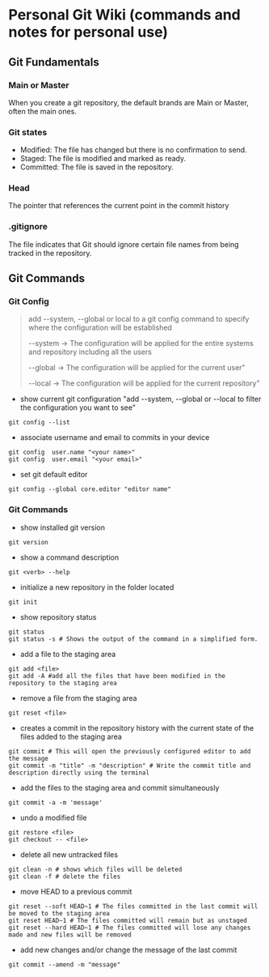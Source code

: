 # Personal Git Wiki (commands and notes for personal use)

## Git Fundamentals

### Main or Master
When you create a git repository, the default brands are Main or Master, often the main ones.

### Git states
  - Modified: 
    The file has changed but there is no confirmation to send.
  - Staged:
    The file is modified and marked as ready.
  - Committed:
    The file is saved in the repository.

### Head
The pointer that references the current point in the commit history

### .gitignore
The file indicates that Git should ignore certain file names from being tracked in the repository.

## Git Commands

### Git Config
> add --system, --global or local to a git config command to specify where the configuration will be established
> 
> --system -> The configuration will be applied for the entire systems and repository including all the users
> 
> --global -> The configuration will be applied for the current user"
> 
> --local -> The configuration will be applied for the current repository"

- show current git configuration "add --system, --global or --local to filter the configuration you want to see"
```
git config --list
```

- associate username and email to commits in your device
```
git config  user.name "<your name>"
git config  user.email "<your email>"
```

- set git default editor
```
git config --global core.editor "editor name"
```
### Git Commands

- show installed git version
```
git version
```

- show a command description
```
git <verb> --help
```

- initialize a new repository in the folder located
```
git init
```

- show repository status
```
git status
git status -s # Shows the output of the command in a simplified form.
```

- add a file to the staging area
```
git add <file>
git add -A #add all the files that have been modified in the repository to the staging area
```

- remove a file from the staging area
```
git reset <file>
```

- creates a commit in the repository history with the current state of the files added to the staging area
```
git commit # This will open the previously configured editor to add the message
git commit -m "title" -m "description" # Write the commit title and description directly using the terminal
```

- add the files to the staging area and commit simultaneously
```
git commit -a -m 'message'
```

- undo a modified file
```
git restore <file>
git checkout -- <file>
```

- delete all new untracked files
```
git clean -n # shows which files will be deleted
git clean -f # delete the files
```

- move HEAD to a previous commit
```
git reset --soft HEAD~1 # The files committed in the last commit will be moved to the staging area
git reset HEAD~1 # The files committed will remain but as unstaged
git reset --hard HEAD~1 # The files committed will lose any changes made and new files will be removed
```

- add new changes and/or change the message of the last commit
```
git commit --amend -m "message"
```








  

